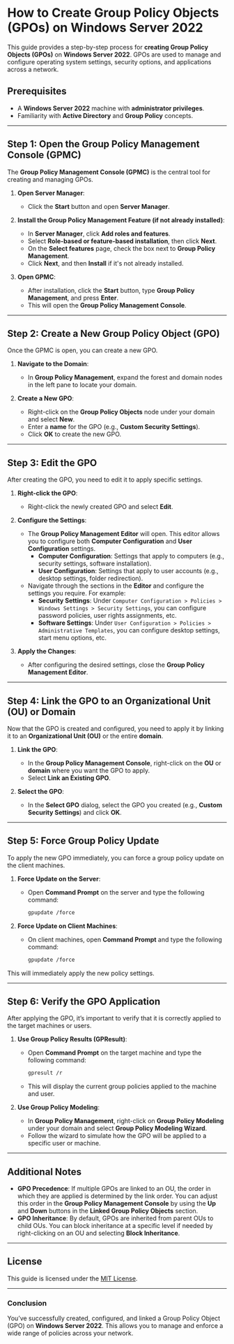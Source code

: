 # How to Create Group Policy Objects (GPOs) on Windows Server 2022

This guide provides a step-by-step process for **creating Group Policy Objects (GPOs)** on **Windows Server 2022**. GPOs are used to manage and configure operating system settings, security options, and applications across a network.

## Prerequisites

- A **Windows Server 2022** machine with **administrator privileges**.
- Familiarity with **Active Directory** and **Group Policy** concepts.

---

## Step 1: Open the Group Policy Management Console (GPMC)

The **Group Policy Management Console (GPMC)** is the central tool for creating and managing GPOs.

1. **Open Server Manager**:
   - Click the **Start** button and open **Server Manager**.

2. **Install the Group Policy Management Feature (if not already installed)**:
   - In **Server Manager**, click **Add roles and features**.
   - Select **Role-based or feature-based installation**, then click **Next**.
   - On the **Select features** page, check the box next to **Group Policy Management**.
   - Click **Next**, and then **Install** if it's not already installed.

3. **Open GPMC**:
   - After installation, click the **Start** button, type **Group Policy Management**, and press **Enter**.
   - This will open the **Group Policy Management Console**.

---

## Step 2: Create a New Group Policy Object (GPO)

Once the GPMC is open, you can create a new GPO.

1. **Navigate to the Domain**:
   - In **Group Policy Management**, expand the forest and domain nodes in the left pane to locate your domain.

2. **Create a New GPO**:
   - Right-click on the **Group Policy Objects** node under your domain and select **New**.
   - Enter a **name** for the GPO (e.g., **Custom Security Settings**).
   - Click **OK** to create the new GPO.

---

## Step 3: Edit the GPO

After creating the GPO, you need to edit it to apply specific settings.

1. **Right-click the GPO**:
   - Right-click the newly created GPO and select **Edit**.

2. **Configure the Settings**:
   - The **Group Policy Management Editor** will open. This editor allows you to configure both **Computer Configuration** and **User Configuration** settings.
     - **Computer Configuration**: Settings that apply to computers (e.g., security settings, software installation).
     - **User Configuration**: Settings that apply to user accounts (e.g., desktop settings, folder redirection).
   - Navigate through the sections in the **Editor** and configure the settings you require. For example:
     - **Security Settings**: Under `Computer Configuration > Policies > Windows Settings > Security Settings`, you can configure password policies, user rights assignments, etc.
     - **Software Settings**: Under `User Configuration > Policies > Administrative Templates`, you can configure desktop settings, start menu options, etc.
   
3. **Apply the Changes**:
   - After configuring the desired settings, close the **Group Policy Management Editor**.

---

## Step 4: Link the GPO to an Organizational Unit (OU) or Domain

Now that the GPO is created and configured, you need to apply it by linking it to an **Organizational Unit (OU)** or the entire **domain**.

1. **Link the GPO**:
   - In the **Group Policy Management Console**, right-click on the **OU** or **domain** where you want the GPO to apply.
   - Select **Link an Existing GPO**.

2. **Select the GPO**:
   - In the **Select GPO** dialog, select the GPO you created (e.g., **Custom Security Settings**) and click **OK**.

---

## Step 5: Force Group Policy Update

To apply the new GPO immediately, you can force a group policy update on the client machines.

1. **Force Update on the Server**:
   - Open **Command Prompt** on the server and type the following command:
     ```bash
     gpupdate /force
     ```

2. **Force Update on Client Machines**:
   - On client machines, open **Command Prompt** and type the following command:
     ```bash
     gpupdate /force
     ```

This will immediately apply the new policy settings.

---

## Step 6: Verify the GPO Application

After applying the GPO, it’s important to verify that it is correctly applied to the target machines or users.

1. **Use Group Policy Results (GPResult)**:
   - Open **Command Prompt** on the target machine and type the following command:
     ```bash
     gpresult /r
     ```
   - This will display the current group policies applied to the machine and user.

2. **Use Group Policy Modeling**:
   - In **Group Policy Management**, right-click on **Group Policy Modeling** under your domain and select **Group Policy Modeling Wizard**.
   - Follow the wizard to simulate how the GPO will be applied to a specific user or machine.

---

## Additional Notes

- **GPO Precedence**: If multiple GPOs are linked to an OU, the order in which they are applied is determined by the link order. You can adjust this order in the **Group Policy Management Console** by using the **Up** and **Down** buttons in the **Linked Group Policy Objects** section.
- **GPO Inheritance**: By default, GPOs are inherited from parent OUs to child OUs. You can block inheritance at a specific level if needed by right-clicking on an OU and selecting **Block Inheritance**.

---

## License

This guide is licensed under the [MIT License](LICENSE).

---

### Conclusion

You’ve successfully created, configured, and linked a Group Policy Object (GPO) on **Windows Server 2022**. This allows you to manage and enforce a wide range of policies across your network.
